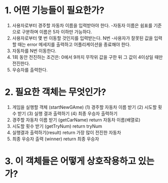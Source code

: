 # 1. 어떤 기능들이 필요한가?

1. 사용자로부터 경주할 자동차 이름을 입력받아야 한다. -자동자 이름은 쉼표를 기준으로 구분하며 이름은 5자 이하만 가능하다.
2. 사용자로부터 몇 번 이동할 것인지를 입력받는다. N번 -사용자가 잘못된 값을 입력할 때는 error 메세지를 출력하고 어플리케이션을 종료해야 한다.
3. 자동차를 N번 이동한다.
4. 1회 동안 전진하는 조건은: 0에서 9까지 무작위 값을 구한 뒤 그 값이 4이상일 때만 전진한다.
5. 우승자를 출력한다.

# 2. 필요한 객체는 무엇인가?

1. 게임을 실행할 객체 (startNewGAme)
   (1) 경주할 자동차 이름 받기
   (2) 시도할 횟수 받기
   (3) 실행 결과 출력하기
   (4) 최종 우승자 출력하기
2. 경주할 자동차 이름 받기 (getCarName)
   return 자동차 이름(배열로)
3. 시도할 횟수 받기 (getTryNum)
   return tryNum
4. 실행결과 출력하기(result)
   return 가장 많이 전진한 자동차
5. 최종 우승자 출력 (winner)
   return 최종 우승자

# 3. 이 객체들은 어떻게 상호작용하고 있는가?
